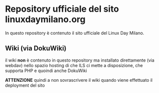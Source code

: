 # Repository ufficiale del sito linuxdaymilano.org

In questo repository è contenuto il sito ufficiale del Linux Day Milano.

## Wiki (via DokuWiki)

il wiki **non** è contenuto in questo repository ma installato direttamente
(via webdav) nello spazio hosting di che ILS ci mette a disposizione, che
supporta PHP e quoindi anche DokuWiki

**ATTENZIONE** quindi a non sovrascrivere il wiki quando viene effettuato il
deployment del sito
